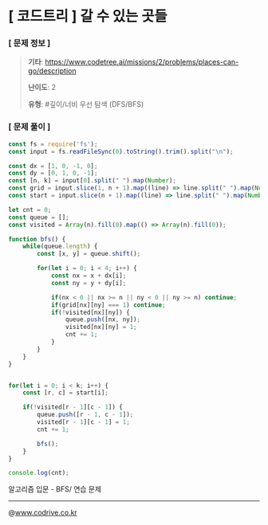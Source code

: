 # [ 코드트리 ] 갈 수 있는 곳들

### [ 문제 정보 ]
> **기타**: https://www.codetree.ai/missions/2/problems/places-can-go/description
> 
> **난이도**: 2
>
> **유형**: #깊이/너비 우선 탐색 (DFS/BFS)


### [ 문제 풀이 ]
```JavaScript
const fs = require('fs');
const input = fs.readFileSync(0).toString().trim().split("\n");

const dx = [1, 0, -1, 0];
const dy = [0, 1, 0, -1];
const [n, k] = input[0].split(" ").map(Number);
const grid = input.slice(1, n + 1).map((line) => line.split(" ").map(Number));
const start = input.slice(n + 1).map((line) => line.split(" ").map(Number));

let cnt = 0;
const queue = [];
const visited = Array(n).fill(0).map(() => Array(n).fill(0));

function bfs() {
    while(queue.length) {
        const [x, y] = queue.shift();

        for(let i = 0; i < 4; i++) {
            const nx = x + dx[i];
            const ny = y + dy[i];

            if(nx < 0 || nx >= n || ny < 0 || ny >= n) continue;
            if(grid[nx][ny] === 1) continue;
            if(!visited[nx][ny]) {
                queue.push([nx, ny]);
                visited[nx][ny] = 1;
                cnt += 1;
            }
        }
    }
}


for(let i = 0; i < k; i++) {
    const [r, c] = start[i];

    if(!visited[r - 1][c - 1]) {
        queue.push([r - 1, c - 1]);
        visited[r - 1][c - 1] = 1;
        cnt += 1;

        bfs();
    }   
}

console.log(cnt);
```
알고리즘 입문 - BFS/ 연습 문제


---
@www.codrive.co.kr
